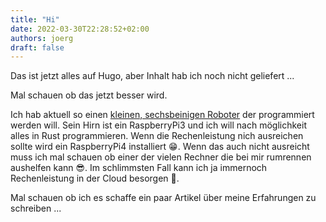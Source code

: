 ```yaml
---
title: "Hi"
date: 2022-03-30T22:28:52+02:00
authors: joerg
draft: false
---
```


Das ist jetzt alles auf Hugo, aber Inhalt hab ich noch nicht geliefert ...

Mal schauen ob das jetzt besser wird.

Ich hab aktuell so einen [kleinen, sechsbeinigen Roboter](https://github.com/Freenove/Freenove_Big_Hexapod_Robot_Kit_for_Raspberry_Pi) der programmiert werden will. Sein Hirn ist ein RaspberryPi3 und ich will nach möglichkeit alles in Rust programmieren. Wenn die Rechenleistung nich ausreichen sollte wird ein RaspberryPi4 installiert 😁. Wenn das auch nicht ausreicht muss ich mal schauen ob einer der vielen Rechner die bei mir rumrennen aushelfen kann 😎. Im schlimmsten Fall kann ich ja immernoch Rechenleistung in der Cloud besorgen 🤪.

Mal schauen ob ich es schaffe ein paar Artikel über meine Erfahrungen zu schreiben ...